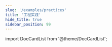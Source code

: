 ```yaml
---
slug: '/examples/practices'
title: '工程实践'
hide_title: true
sidebar_position: 99
---
```


import DocCardList from '@theme/DocCardList';

<DocCardList />
